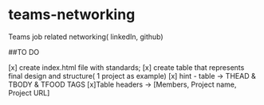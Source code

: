 # teams-networking
Teams job related networking( linkedIn, github)

##TO DO

[x] create index.html file with standards;
[x] create table that represents final design and structure( 1 project as example)
[x] hint - table -> THEAD & TBODY & TFOOD TAGS
[x]Table headers -> [Members, Project name, Project URL]